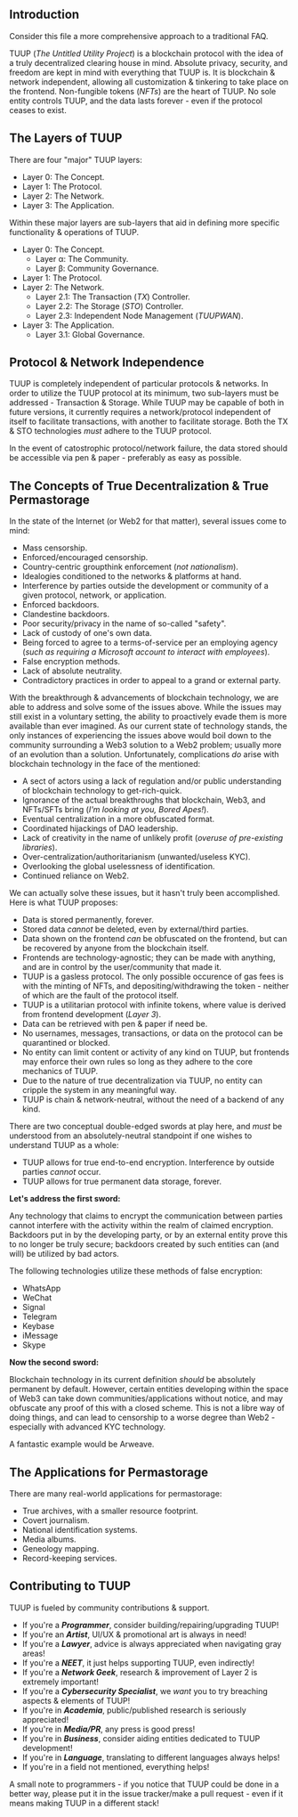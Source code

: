 ## Introduction

Consider this file a more comprehensive approach to a traditional FAQ.

TUUP (_The Untitled Utility Project_) is a blockchain protocol with the idea of a truly decentralized clearing house in mind. Absolute privacy, security, and freedom are kept in mind with everything
that TUUP is. It is blockchain & network independent, allowing all customization & tinkering to take place on the frontend. Non-fungible tokens (_NFTs_) are the heart of TUUP. No sole entity controls
TUUP, and the data lasts forever - even if the protocol ceases to exist.

## The Layers of TUUP

There are four "major" TUUP layers:

- Layer 0: The Concept.
- Layer 1: The Protocol.
- Layer 2: The Network.
- Layer 3: The Application.

Within these major layers are sub-layers that aid in defining more specific functionality & operations of TUUP.

- Layer 0: The Concept.
  - Layer α: The Community.
  - Layer β: Community Governance.
- Layer 1: The Protocol.
- Layer 2: The Network.
  - Layer 2.1: The Transaction (_TX_) Controller.
  - Layer 2.2: The Storage (_STO_) Controller.
  - Layer 2.3: Independent Node Management (_TUUPWAN_).
- Layer 3: The Application.
  - Layer 3.1: Global Governance.

## Protocol & Network Independence

TUUP is completely independent of particular protocols & networks. In order to utilize the TUUP protocol at its minimum, two sub-layers must be addressed - Transaction & Storage. While TUUP may be
capable of both in future versions, it currently requires a network/protocol independent of itself to facilitate transactions, with another to facilitate storage. Both the TX & STO technologies _must_
adhere to the TUUP protocol.

In the event of catostrophic protocol/network failure, the data stored should be accessible via pen & paper - preferably as easy as possible.

## The Concepts of True Decentralization & True Permastorage

In the state of the Internet (or Web2 for that matter), several issues come to mind:

- Mass censorship.
- Enforced/encouraged censorship.
- Country-centric groupthink enforcement (_not nationalism_).
- Idealogies conditioned to the networks & platforms at hand.
- Interference by parties outside the development or community of a given protocol, network, or application.
- Enforced backdoors.
- Clandestine backdoors.
- Poor security/privacy in the name of so-called "safety".
- Lack of custody of one's own data.
- Being forced to agree to a terms-of-service per an employing agency (_such as requiring a Microsoft account to interact with employees_).
- False encryption methods.
- Lack of absolute neutrality.
- Contradictory practices in order to appeal to a grand or external party.

With the breakthrough & advancements of blockchain technology, we are able to address and solve some of the issues above. While the issues may still exist in a voluntary setting, the ability to
proactively evade them is more available than ever imagined. As our current state of technology stands, the only instances of experiencing the issues above would boil down to the community surrounding
a Web3 solution to a Web2 problem; usually more of an evolution than a solution. Unfortunately, complications _do_ arise with blockchain technology in the face of the mentioned:

- A sect of actors using a lack of regulation and/or public understanding of blockchain technology to get-rich-quick.
- Ignorance of the actual breakthroughs that blockchain, Web3, and NFTs/SFTs bring (_I'm looking at you, Bored Apes!_).
- Eventual centralization in a more obfuscated format.
- Coordinated hijackings of DAO leadership.
- Lack of creativity in the name of unlikely profit (_overuse of pre-existing libraries_).
- Over-centralization/authoritarianism (unwanted/useless KYC).
- Overlooking the global uselessness of identification.
- Continued reliance on Web2.

We can actually solve these issues, but it hasn't truly been accomplished. Here is what TUUP proposes:

- Data is stored permanently, forever.
- Stored data _cannot_ be deleted, even by external/third parties.
- Data shown on the frontend _can_ be obfuscated on the frontend, but can be recovered by anyone from the blockchain itself.
- Frontends are technology-agnostic; they can be made with anything, and are in control by the user/community that made it.
- TUUP is a gasless protocol. The only possible occurence of gas fees is with the minting of NFTs, and depositing/withdrawing the token - neither of which are the fault of the protocol itself.
- TUUP is a utilitarian protocol with infinite tokens, where value is derived from frontend development (_Layer 3_).
- Data can be retrieved with pen & paper if need be.
- No usernames, messages, transactions, or data on the protocol can be quarantined or blocked.
- No entity can limit content or activity of any kind on TUUP, but frontends may enforce their own rules so long as they adhere to the core mechanics of TUUP.
- Due to the nature of true decentralization via TUUP, no entity can cripple the system in any meaningful way.
- TUUP is chain & network-neutral, without the need of a backend of any kind.

There are two conceptual double-edged swords at play here, and _must_ be understood from an absolutely-neutral standpoint if one wishes to understand TUUP as a whole:

- TUUP allows for true end-to-end encryption. Interference by outside parties _cannot_ occur.
- TUUP allows for true permanent data storage, forever.

**Let's address the first sword:**

Any technology that claims to encrypt the communication between parties cannot interfere with the activity within the realm of claimed encryption. Backdoors put in by the developing party, or
by an external entity prove this to no longer be truly secure; backdoors created by such entities can (and will) be utilized by bad actors.

The following technologies utilize these methods of false encryption:

- WhatsApp
- WeChat
- Signal
- Telegram
- Keybase
- iMessage
- Skype

**Now the second sword:**

Blockchain technology in its current definition _should_ be absolutely permanent by default. However, certain entities developing within the space of Web3 can take down communities/applications without
notice, and may obfuscate any proof of this with a closed scheme. This is not a libre way of doing things, and can lead to censorship to a worse degree than Web2 - especially with advanced KYC technology.

A fantastic example would be Arweave.

## The Applications for Permastorage

There are many real-world applications for permastorage:

- True archives, with a smaller resource footprint.
- Covert journalism.
- National identification systems.
- Media albums.
- Geneology mapping.
- Record-keeping services.

## Contributing to TUUP

TUUP is fueled by community contributions & support.

- If you're a ***Programmer***, consider building/repairing/upgrading TUUP!
- If you're an ***Artist***, UI/UX & promotional art is always in need!
- If you're a ***Lawyer***, advice is always appreciated when navigating gray areas!
- If you're a ***NEET***, it just helps supporting TUUP, even indirectly!
- If you're a ***Network Geek***, research & improvement of Layer 2 is extremely important!
- If you're a ***Cybersecurity Specialist***, we _want_ you to try breaching aspects & elements of TUUP!
- If you're in ***Academia***, public/published research is seriously appreciated!
- If you're in ***Media/PR***, any press is good press!
- If you're in ***Business***, consider aiding entities dedicated to TUUP development!
- If you're in ***Language***, translating to different languages always helps!
- If you're in a field not mentioned, everything helps!

A small note to programmers - if you notice that TUUP could be done in a better way, please put it in the issue tracker/make a pull request - even if it means making TUUP in a different stack!
